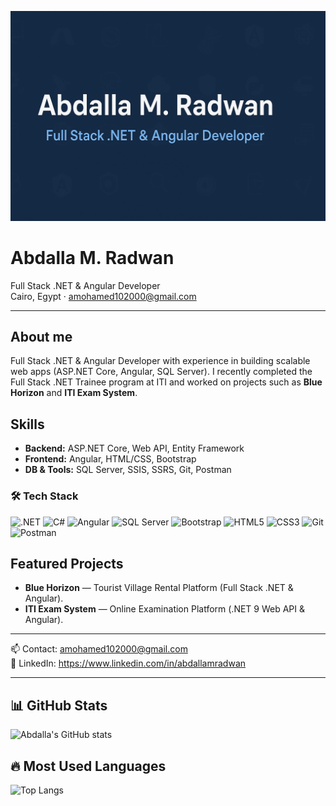 ![Header](./banner.png)

# Abdalla M. Radwan
Full Stack .NET & Angular Developer  
Cairo, Egypt · amohamed102000@gmail.com

---

## About me
Full Stack .NET & Angular Developer with experience in building scalable web apps (ASP.NET Core, Angular, SQL Server). I recently completed the Full Stack .NET Trainee program at ITI and worked on projects such as **Blue Horizon** and **ITI Exam System**.

## Skills
- **Backend:** ASP.NET Core, Web API, Entity Framework
- **Frontend:** Angular, HTML/CSS, Bootstrap
- **DB & Tools:** SQL Server, SSIS, SSRS, Git, Postman
### 🛠 Tech Stack
![.NET](https://img.shields.io/badge/.NET-512BD4?style=for-the-badge&logo=dotnet&logoColor=white)
![C#](https://img.shields.io/badge/C%23-239120?style=for-the-badge&logo=c-sharp&logoColor=white)
![Angular](https://img.shields.io/badge/Angular-DD0031?style=for-the-badge&logo=angular&logoColor=white)
![SQL Server](https://img.shields.io/badge/SQL%20Server-CC2927?style=for-the-badge&logo=microsoftsqlserver&logoColor=white)
![Bootstrap](https://img.shields.io/badge/Bootstrap-7952B3?style=for-the-badge&logo=bootstrap&logoColor=white)
![HTML5](https://img.shields.io/badge/HTML5-E34F26?style=for-the-badge&logo=html5&logoColor=white)
![CSS3](https://img.shields.io/badge/CSS3-1572B6?style=for-the-badge&logo=css3&logoColor=white)
![Git](https://img.shields.io/badge/Git-F05032?style=for-the-badge&logo=git&logoColor=white)
![Postman](https://img.shields.io/badge/Postman-FF6C37?style=for-the-badge&logo=postman&logoColor=white)


## Featured Projects
- **Blue Horizon** — Tourist Village Rental Platform (Full Stack .NET & Angular).  
- **ITI Exam System** — Online Examination Platform (.NET 9 Web API & Angular).

---

📫 Contact: amohamed102000@gmail.com  
🔗 LinkedIn: https://www.linkedin.com/in/abdallamradwan

---

## 📊 GitHub Stats
![Abdalla's GitHub stats](https://github-readme-stats.vercel.app/api?username=abdallamohamed&show_icons=true&theme=tokyonight)

## 🔥 Most Used Languages
![Top Langs](https://github-readme-stats.vercel.app/api/top-langs/?username=abdallamohamed&layout=compact&theme=tokyonight)


